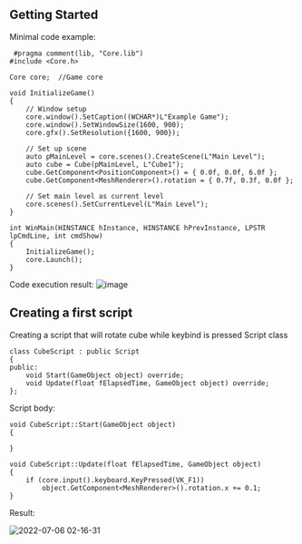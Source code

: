 ## Getting Started
Minimal code example:
```
 #pragma comment(lib, "Core.lib")
#include <Core.h>

Core core;  //Game core

void InitializeGame()
{
    // Window setup
    core.window().SetCaption((WCHAR*)L"Example Game");
    core.window().SetWindowSize(1600, 900);
    core.gfx().SetResolution({1600, 900});
    
    // Set up scene
    auto pMainLevel = core.scenes().CreateScene(L"Main Level");
    auto cube = Cube(pMainLevel, L"Cube1");
    cube.GetComponent<PositionComponent>() = { 0.0f, 0.0f, 6.0f };
    cube.GetComponent<MeshRenderer>().rotation = { 0.7f, 0.3f, 0.0f };

    // Set main level as current level
    core.scenes().SetCurrentLevel(L"Main Level");
}

int WinMain(HINSTANCE hInstance, HINSTANCE hPrevInstance, LPSTR lpCmdLine, int cmdShow)
{
    InitializeGame();
    core.Launch();
}
```
Code execution result:
![image](https://user-images.githubusercontent.com/78308778/176960173-fd0388f6-bd67-4865-8ee1-70c48b862da5.png)

## Creating a first script
Creating a script that will rotate cube while keybind is pressed
Script class
```
class CubeScript : public Script
{
public:
	void Start(GameObject object) override;
	void Update(float fElapsedTime, GameObject object) override;
};
```
Script body:
```
void CubeScript::Start(GameObject object)
{

}

void CubeScript::Update(float fElapsedTime, GameObject object)
{
	if (core.input().keyboard.KeyPressed(VK_F1))
		object.GetComponent<MeshRenderer>().rotation.x += 0.1;
}
```
Result:

![2022-07-06 02-16-31](https://user-images.githubusercontent.com/78308778/177432805-6811b5dc-b9fa-4020-9877-ed46a1aa2c73.gif)

